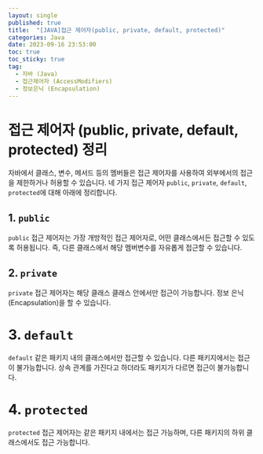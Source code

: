 ```yaml
---
layout: single
published: true
title:  "[JAVA]접근 제어자(public, private, default, protected)"
categories: Java
date: 2023-09-16 23:53:00
toc: true
toc_sticky: true
tag:   
  - 자바 (Java)
  - 접근제어자 (AccessModifiers)
  - 정보은닉 (Encapsulation)
---
```


# 접근 제어자 (public, private, default, protected) 정리

자바에서 클래스, 변수, 메서드 등의 멤버들은 접근 제어자를 사용하여 외부에서의 접근을 제한하거나 허용할 수 있습니다. 네 가지 접근 제어자 `public`, `private`, `default`, `protected`에 대해 아래에 정리합니다.

## 1. `public`

`public` 접근 제어자는 가장 개방적인 접근 제어자로, 어떤 클래스에서든 접근할 수 있도록 허용됩니다. 즉, 다른 클래스에서 해당 멤버변수를 자유롭게 접근할 수 있습니다.



## 2. `private`

`private` 접근 제어자는 해당 클래스 클래스 안에서만 접근이 가능합니다. 정보 은닉(Encapsulation)을 할 수 있습니다.


# 3. `default` 

`default` 같은 패키지 내의 클래스에서만 접근할 수 있습니다. 다른 패키지에서는 접근이 불가능합니다. 상속 관계를 가진다고 하더라도 패키지가 다르면 접근이 불가능합니다.


# 4. `protected`
`protected` 접근 제어자는 같은 패키지 내에서는 접근 가능하며, 다른 패키지의 하위 클래스에서도 접근 가능합니다.